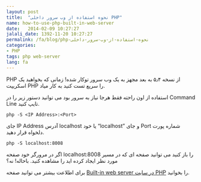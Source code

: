 ```yaml
---
layout: post
title:  "نحوه استفاده از وب سرور داخلی PHP"
name: how-to-use-php-built-in-web-server
date:   2014-02-09 10:27:27
jalali_date: 1392-11-20 10:27:27
permalink: /fa/blog/php-نحوه-استفاده-از-وب-سرور-داخلی
categories:
- PHP
tags: php web-server
lang: fa
---
```

PHP از نسخه ۵٫۴ به بعد مجهز به یک وب سرور توکار شده! زمانی که بخواهید یک اسکریپت PHP را سریع تست کنید به کار میاد.

استفاده از اون راحته فقط هرجا نیاز به سرور بود می توانید دستور زیر را در Command Line تایپ کنید.



    php -S <IP Address>:<Port>

جای IP Address آدرس localhost یا خود “localhost”  و جای Port شماره پورت دلخواه قرار دهید.


    php -S localhost:8008

اگر در مرورگر خود صفحه localhost:8008 را باز کنید می توانید صفحه ای که در مسیر مورد نظر ایجاد کرده اید را مشاهده کنید. باحاله! نه؟

برای اطلاعت بیشتر می توانید صفحه [Built-in web server در سایت PHP](http://php.net/manual/en/features.commandline.webserver.php) را بخوانید.
